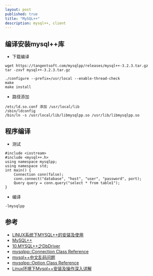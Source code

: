 ```yaml
---
layout: post
published: true
title: "MySQL++"
description: mysql++, client
---
```

## 编译安装mysql++库

- 下载编译

```
wget https://tangentsoft.com/mysqlpp/releases/mysql++-3.2.3.tar.gz
tar -zxvf mysql++-3.2.3.tar.gz

./configure --prefix=/usr/local --enable-thread-check
make
make install
```

- 路径添加

```
/etc/ld.so.conf 添加 /usr/local/lib
/sbin/ldconfig
/bin/ln -s /usr/local/lib/libmysqlpp.so /usr/lib/libmysqlpp.so
```

## 程序编译

- 测试

```
#include <iostream>
#include <mysql++.h>
using namespace mysqlpp;
using namespace std;
int main() {
	Connection conn(false);
	conn.connect("database", "host", "user", "password", port);
	Query query = conn.query("select * from table1");
}
```

- 编译

```
-lmysqlpp
```

## 参考
- [LINUX系统下MYSQL++的安装及使用](http://www.cppblog.com/liquidx/archive/2009/06/10/87349.html)
- [MySQL++](https://tangentsoft.com/mysqlpp/home)
- [10.MYSQL++之DbDriver](https://www.cnblogs.com/aicro/p/3633512.html)
- [mysqlpp::Connection Class Reference](https://tangentsoft.com/mysqlpp/doc/html/refman/classmysqlpp_1_1Connection.html)
- [mysql++中文乱码问题](http://www.cnblogs.com/zhoudayang/p/5463217.html)
- [mysqlpp::Option Class Reference](https://tangentsoft.com/mysqlpp/doc/html/refman/classmysqlpp_1_1Option.html)
- [Linux环境下Mysql++安装及操作深入详解](http://blog.csdn.net/laoyang360/article/details/52335669)

